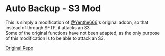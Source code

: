 # Auto Backup - S3 Mod

This is simply a modification of [@Yenthe666](https://github.com/Yenthe666)'s original addon, so that instead of through SFTP, it attacks an S3.  
Some of the original functions have not been adapted, as the only purpose of this modification is to be able to attack an S3.  

[Original Repo](https://github.com/Yenthe666/auto_backup)